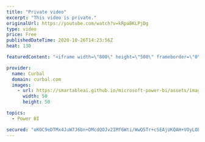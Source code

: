 ```yaml
---
title: "Private video"
excerpt: "This video is private."
originalUrl: https://youtube.com/watch?v=kRpaBKLPjDg
type: video
price: Free
publishedDateTime: 2020-10-26T14:23:56Z
heat: 130

featuredContent: "<iframe width=\"800\" height=\"500\" frameborder=\"0\" src=\"https://www.youtube.com/embed/kRpaBKLPjDg\" allow=\"accelerometer; autoplay; encrypted-media; gyroscope; picture-in-picture\" allowfullscreen></iframe>"

provider:
  name: Curbal
  domain: curbal.com
  images:
    - url: https://smartableai.github.io/microsoft-power-bi/assets/images/organizations/curbal.com-50x50.jpg
      width: 50
      height: 50

topics:
  - Power BI

secured: "oKOC9eDTMx4JuW7J6bn+DMcdQOJv2IMf6Wti/WwQ5Tr+cSEAjUKQAH+VOyLOBD096iaJ0982baNX6vej2He6Hvh6LdxRbL4MlmROCMCyc1JZiQvaSgvhgtH7ALH24awiZ1te9kOj0J1mx+PGipgM3QCtGB2eQpxAgbHElEwaqGCa/vSQNiCL2eYfRti0wuFiw4gZaVqKSWMozFCu5Mph+xI2Q2OGqiU/6axaXkE4LijB8B4ylreimfXxEbynTSxfupLTIzXcjkzWyGUEBdwuurbstQ99BtkhyOiyZDgxs/X3m42UyRWyDiV/J0xsrmrHPg4+dwlM0kjw87e69VSE8/JSXpt+BVz1a+b79bK7w6M=;NSOV+5hw5O7/ls7XEguOAg=="
---
```


